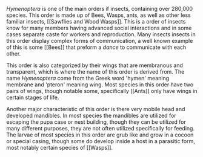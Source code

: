 *Hymenoptera* is one of the main orders if insects, containing over 280,000 species. This order is made up of Bees, Wasps, ants, as well as other less familiar insects, [[Sawflies and Wood Wasps]]. This is a order of insects know for many members having advanced social interactions and in some cases separate caste for workers and reproduction. Many insects insects in this order display complex forms of communication, a well known example of this is some [[Bees]] that preform a *dance* to communicate with each other. 

This order is also categorized by their wings that are membranous and transparent, which is where the name of this order is derived from. The name *Hymenoptera* come from the Greek word 'hymen' meaning membrane and 'pteron'  meaning wing.  Most species in this order have two pairs of wings, though notable some, specifically [[Ants]] only have wings in certain stages of life. 

Another major characteristic of this order is there very mobile head and developed mandibles. In most species the mandibles are utilized for escaping the pupa case or nest building, though they can be utilized for many different purposes, they are not often utilized specifically for feeding. The larvae of most species in this order are grub like and grow in a cocoon or special casing, though some do develop inside a host in a parasitic form, most notably certain species of [[Wasps]].